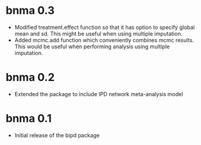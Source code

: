# bnma 0.3

* Modified treatment.effect function so that it has option to specify global mean and sd. This might be useful when using multiple imputation.
* Added mcmc.add function which conveniently combines mcmc results. This would be useful when performing analysis using multiple imputation.

# bnma 0.2

* Extended the package to include IPD network meta-analysis model

# bnma 0.1

* Initial release of the bipd package

